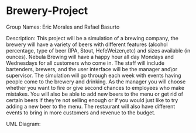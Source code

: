 # Brewery-Project
Group Names: Eric Morales and Rafael Basurto

Description: 
This project will be a simulation of a brewing company, the brewery will have a  variety of beers with different features (alcohol percentage, type of beer (IPA, Stout, HefeWeizen,etc) and sizes available (in ounces). Nebula Brewing will have a happy hour all day Mondays and Wednesdays for all customers who come in. The staff will include bartenders, brewers, and the user interface will be the manager and\or supervisor. The simulation will go through each week with events having people come to the brewery and drinking. As the manager you will choose whether you want to fire or give second chances to employees who make mistakes. You will also be able to add new beers to the menu or get rid of certain beers if they're not selling enough or if you would just like to try adding a new beer to the menu. The restaurant will also have different events to bring in more customers and revenue to the budget. 

UML Diagram: 
